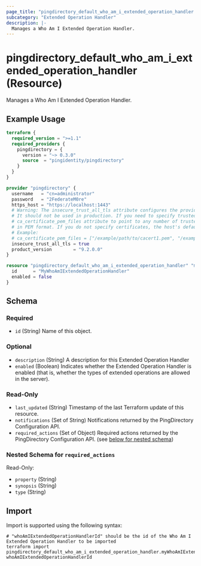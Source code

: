 ```yaml
---
page_title: "pingdirectory_default_who_am_i_extended_operation_handler Resource - terraform-provider-pingdirectory"
subcategory: "Extended Operation Handler"
description: |-
  Manages a Who Am I Extended Operation Handler.
---
```


# pingdirectory_default_who_am_i_extended_operation_handler (Resource)

Manages a Who Am I Extended Operation Handler.

## Example Usage

```terraform
terraform {
  required_version = ">=1.1"
  required_providers {
    pingdirectory = {
      version = "~> 0.3.0"
      source  = "pingidentity/pingdirectory"
    }
  }
}

provider "pingdirectory" {
  username   = "cn=administrator"
  password   = "2FederateM0re"
  https_host = "https://localhost:1443"
  # Warning: The insecure_trust_all_tls attribute configures the provider to trust any certificate presented by the PingDirectory server.
  # It should not be used in production. If you need to specify trusted CA certificates, use the
  # ca_certificate_pem_files attribute to point to any number of trusted CA certificate files
  # in PEM format. If you do not specify certificates, the host's default root CA set will be used.
  # Example:
  # ca_certificate_pem_files = ["/example/path/to/cacert1.pem", "/example/path/to/cacert2.pem"]
  insecure_trust_all_tls = true
  product_version        = "9.2.0.0"
}

resource "pingdirectory_default_who_am_i_extended_operation_handler" "myWhoAmIExtendedOperationHandler" {
  id      = "MyWhoAmIExtendedOperationHandler"
  enabled = false
}
```

<!-- schema generated by tfplugindocs -->
## Schema

### Required

- `id` (String) Name of this object.

### Optional

- `description` (String) A description for this Extended Operation Handler
- `enabled` (Boolean) Indicates whether the Extended Operation Handler is enabled (that is, whether the types of extended operations are allowed in the server).

### Read-Only

- `last_updated` (String) Timestamp of the last Terraform update of this resource.
- `notifications` (Set of String) Notifications returned by the PingDirectory Configuration API.
- `required_actions` (Set of Object) Required actions returned by the PingDirectory Configuration API. (see [below for nested schema](#nestedatt--required_actions))

<a id="nestedatt--required_actions"></a>
### Nested Schema for `required_actions`

Read-Only:

- `property` (String)
- `synopsis` (String)
- `type` (String)

## Import

Import is supported using the following syntax:

```shell
# "whoAmIExtendedOperationHandlerId" should be the id of the Who Am I Extended Operation Handler to be imported
terraform import pingdirectory_default_who_am_i_extended_operation_handler.myWhoAmIExtendedOperationHandler whoAmIExtendedOperationHandlerId
```

